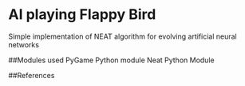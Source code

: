 # AI playing Flappy Bird

Simple implementation of NEAT algorithm for evolving artificial neural networks

##Modules used
PyGame Python module
Neat Python Module

##References


